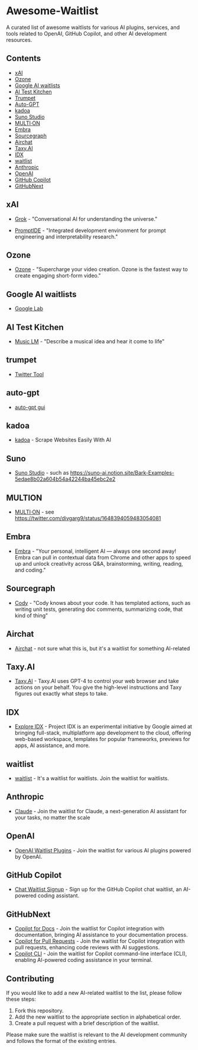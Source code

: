 # Awesome-Waitlist

A curated list of awesome waitlists for various AI plugins, services, and tools related to OpenAI, GitHub Copilot, and other AI development resources.

## Contents

- [xAI](#xAI)
- [Ozone](#ozone)
- [Google AI waitlists](#google-ai-waitlists)
- [AI Test Kitchen](#ai-test-kitchen)
- [Trumpet](#trumpet)
- [Auto-GPT](#auto-gpt)
- [kadoa](#kadoa)
- [Suno Studio](#Suno)
- [MULTI·ON](#MULTION)
- [Embra](#embra)
- [Sourcegraph](#sourcegraph)
- [Airchat](#airchat)
- [Taxy.AI](#taxyai)
- [IDX](#idx)
- [waitlist](#waitlist)
- [Anthropic](#anthropic)
- [OpenAI](#openai)
- [GitHub Copilot](#github-copilot)
- [GitHubNext](#githubnext)

## xAI

- [Grok](https://grok.x.ai/) - "Conversational AI for understanding the universe."

- [PromptIDE](https://ide.x.ai/) - "Integrated development environment for prompt engineering and interpretability research."

## Ozone

- [Ozone](https://www.ozone.pro/) - "Supercharge your video creation. Ozone is the fastest way to create engaging short-form video."

## Google AI waitlists

- [Google Lab](https://labs.google/)

## AI Test Kitchen

- [Music LM](https://aitestkitchen.withgoogle.com/experiments/music-lm) - "Describe a musical idea and hear it come to life"

## trumpet

- [Twitter Tool](https://www.trumpet.house/)

## auto-gpt

- [auto-gpt gui](https://news.agpt.co/)

## kadoa

- [kadoa](https://www.kadoa.com/signup/self-serve) - Scrape Websites Easily With AI

## Suno

- [Suno Studio](https://3os84zs17th.typeform.com/suno-studio) - such as https://suno-ai.notion.site/Bark-Examples-5edae8b02a604b54a42244ba45ebc2e2

## MULTION

- [MULTI·ON](https://b482b2hr95m.typeform.com/to/M5AJZ0i2) - see https://twitter.com/divgarg9/status/1648394059483054081

## Embra

- [Embra](https://embra.app/) - "Your personal, intelligent AI — always one second away! Embra can pull in contextual data from Chrome and other apps to speed up and unlock creativity across Q&A, brainstorming, writing, reading, and coding."

## Sourcegraph

- [Cody](https://sourcegraph.typeform.com/cody-signup) - "Cody knows about your code. It has templated actions, such as writing unit tests, generating doc comments, summarizing code, that kind of thing"

## Airchat

- [Airchat](https://www.getairchat.com/) - not sure what this is, but it's a waitlist for something AI-related

## Taxy.AI

- [Taxy.AI](https://docs.google.com/forms/d/e/1FAIpQLScAFKI1fZ1cXhBmSp2HM93Jvuc8Jvrxh5iSbkKhtwKN-OHoTQ/viewform) - Taxy.AI uses GPT-4 to control your web browser and take actions on your behalf. You give the high-level instructions and Taxy figures out exactly what steps to take.

## IDX

- [Explore IDX](https://idx.dev) - Project IDX is an experimental initiative by Google aimed at bringing full-stack, multiplatform app development to the cloud, offering web-based workspace, templates for popular frameworks, previews for apps, AI assistance, and more.

## waitlist

- [waitlist](https://waitlist.wtf) - It's a waitlist for waitlists. Join the waitlist for waitlists.

## Anthropic

- [Claude](https://www.anthropic.com/earlyaccess) - Join the waitlist for Claude, a next-generation AI assistant for your tasks, no matter the scale

## OpenAI

- [OpenAI Waitlist Plugins](https://openai.com/waitlist/plugins) - Join the waitlist for various AI plugins powered by OpenAI.

## GitHub Copilot

- [Chat Waitlist Signup](https://github.com/github-copilot/chat_waitlist_signup/join) - Sign up for the GitHub Copilot chat waitlist, an AI-powered coding assistant.

## GitHubNext

- [Copilot for Docs](https://githubnext.com/projects/copilot-for-docs) - Join the waitlist for Copilot integration with documentation, bringing AI assistance to your documentation process.
- [Copilot for Pull Requests](https://githubnext.com/projects/copilot-for-pull-requests) - Join the waitlist for Copilot integration with pull requests, enhancing code reviews with AI suggestions.
- [Copilot CLI](https://githubnext.com/projects/copilot-cli) - Join the waitlist for Copilot command-line interface (CLI), enabling AI-powered coding assistance in your terminal.

## Contributing

If you would like to add a new AI-related waitlist to the list, please follow these steps:

1. Fork this repository.
2. Add the new waitlist to the appropriate section in alphabetical order.
3. Create a pull request with a brief description of the waitlist.

Please make sure the waitlist is relevant to the AI development community and follows the format of the existing entries.
